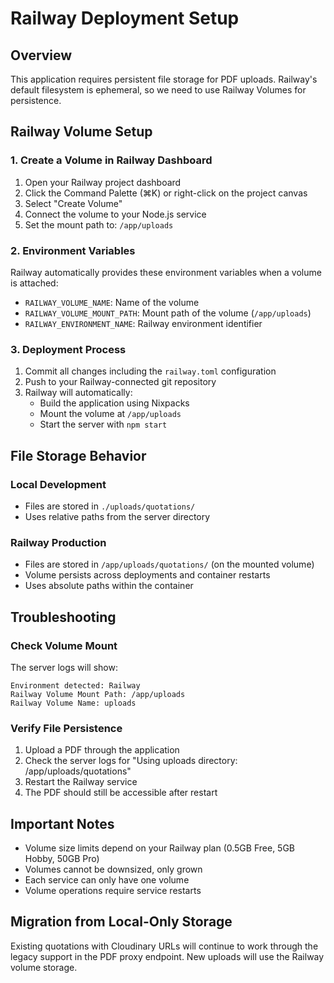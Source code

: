 # Railway Deployment Setup

## Overview
This application requires persistent file storage for PDF uploads. Railway's default filesystem is ephemeral, so we need to use Railway Volumes for persistence.

## Railway Volume Setup

### 1. Create a Volume in Railway Dashboard

1. Open your Railway project dashboard
2. Click the Command Palette (⌘K) or right-click on the project canvas
3. Select "Create Volume"
4. Connect the volume to your Node.js service
5. Set the mount path to: `/app/uploads`

### 2. Environment Variables

Railway automatically provides these environment variables when a volume is attached:
- `RAILWAY_VOLUME_NAME`: Name of the volume
- `RAILWAY_VOLUME_MOUNT_PATH`: Mount path of the volume (`/app/uploads`)
- `RAILWAY_ENVIRONMENT_NAME`: Railway environment identifier

### 3. Deployment Process

1. Commit all changes including the `railway.toml` configuration
2. Push to your Railway-connected git repository
3. Railway will automatically:
   - Build the application using Nixpacks
   - Mount the volume at `/app/uploads`
   - Start the server with `npm start`

## File Storage Behavior

### Local Development
- Files are stored in `./uploads/quotations/`
- Uses relative paths from the server directory

### Railway Production
- Files are stored in `/app/uploads/quotations/` (on the mounted volume)
- Volume persists across deployments and container restarts
- Uses absolute paths within the container

## Troubleshooting

### Check Volume Mount
The server logs will show:
```
Environment detected: Railway
Railway Volume Mount Path: /app/uploads
Railway Volume Name: uploads
```

### Verify File Persistence
1. Upload a PDF through the application
2. Check the server logs for "Using uploads directory: /app/uploads/quotations"
3. Restart the Railway service
4. The PDF should still be accessible after restart

## Important Notes

- Volume size limits depend on your Railway plan (0.5GB Free, 5GB Hobby, 50GB Pro)
- Volumes cannot be downsized, only grown
- Each service can only have one volume
- Volume operations require service restarts

## Migration from Local-Only Storage

Existing quotations with Cloudinary URLs will continue to work through the legacy support in the PDF proxy endpoint. New uploads will use the Railway volume storage.

